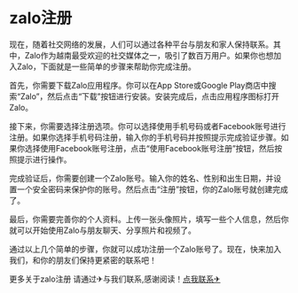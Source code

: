 # zalo注册

现在，随着社交网络的发展，人们可以通过各种平台与朋友和家人保持联系。其中，Zalo作为越南最受欢迎的社交媒体之一，吸引了数百万用户。如果你也想加入Zalo，下面就是一些简单的步骤来帮助你完成注册。

首先，你需要下载Zalo应用程序。你可以在App Store或Google Play商店中搜索“Zalo”，然后点击“下载”按钮进行安装。安装完成后，点击应用程序图标打开Zalo。

接下来，你需要选择注册选项。你可以选择使用手机号码或者Facebook账号进行注册。如果你选择手机号码注册，输入你的手机号码并按照提示完成验证步骤。如果你选择使用Facebook账号注册，点击“使用Facebook账号注册”按钮，然后按照提示进行操作。

完成验证后，你需要创建一个Zalo账号。输入你的姓名、性别和出生日期，并设置一个安全密码来保护你的账号。然后点击“注册”按钮，你的Zalo账号就创建完成了。

最后，你需要完善你的个人资料。上传一张头像照片，填写一些个人信息，然后你就可以开始使用Zalo与朋友聊天、分享照片和视频了。

通过以上几个简单的步骤，你就可以成功注册一个Zalo账号了。现在，快来加入我们，和你的朋友们保持更紧密的联系吧！

更多关于zalo注册 请通过✈与我们联系,感谢阅读！[点我联系✈](https://app.G208.com)